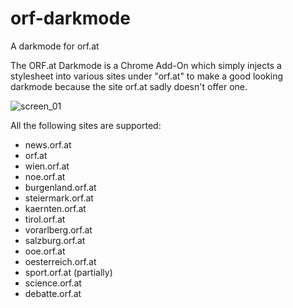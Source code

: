 # orf-darkmode
A darkmode for orf.at

The ORF.at Darkmode is a Chrome Add-On which simply injects a stylesheet into various sites under "orf.at" to make a good looking darkmode because the site orf.at sadly doesn't offer one.

![screen_01](https://user-images.githubusercontent.com/84982392/120010401-64844600-bfdd-11eb-8ccd-54fd4a13fcda.jpg)

All the following sites are supported:
- news.orf.at
- orf.at      
- wien.orf.at
- noe.orf.at
- burgenland.orf.at
- steiermark.orf.at
- kaernten.orf.at
- tirol.orf.at
- vorarlberg.orf.at
- salzburg.orf.at
- ooe.orf.at
- oesterreich.orf.at
- sport.orf.at (partially)
- science.orf.at
- debatte.orf.at
